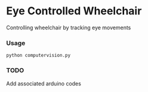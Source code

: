 # Eye Controlled Wheelchair 

Controlling wheelchair by tracking eye movements

### Usage
```
python computervision.py
```

### TODO
Add associated arduino codes